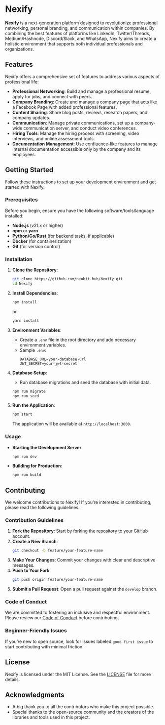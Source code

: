 # **Nexify**

**Nexify** is a next-generation platform designed to revolutionize professional networking, personal branding, and communication within companies. By combining the best features of platforms like LinkedIn, Twitter/Threads, Medium/Hashnode, Discord/Slack, and WhatsApp, Nexify aims to create a holistic environment that supports both individual professionals and organizations.

## **Features**

Nexify offers a comprehensive set of features to address various aspects of professional life:

- **Professional Networking**: Build and manage a professional resume, apply for jobs, and connect with peers.
- **Company Branding**: Create and manage a company page that acts like a Facebook Page with added professional features.
- **Content Sharing**: Share blog posts, reviews, research papers, and company updates.
- **Communication**: Manage private communications, set up a company-wide communication server, and conduct video conferences.
- **Hiring Tools**: Manage the hiring process with screening, video interviews, and online assessment tools.
- **Documentation Management**: Use confluence-like features to manage internal documentation accessible only by the company and its employees.

## **Getting Started**

Follow these instructions to set up your development environment and get started with Nexify.

### **Prerequisites**

Before you begin, ensure you have the following software/tools/language installed:

- **Node.js** (v21.x or higher)
- **npm** or **yarn**
- **Python/Go/Rust** (for backend tasks, if applicable)
- **Docker** (for containerization)
- **Git** (for version control)

### **Installation**

1. **Clone the Repository**:
   ```bash
   git clone https://github.com/neobit-hub/Nexify.git
   cd Nexify
   ```

2. **Install Dependencies**:
   ```bash
   npm install
   ```
   or
   ```bash
   yarn install
   ```

3. **Environment Variables**:
   - Create a `.env` file in the root directory and add necessary environment variables.
   - Sample `.env`:
     ```
     DATABASE_URL=your-database-url
     JWT_SECRET=your-jwt-secret
     ```

4. **Database Setup**:
   - Run database migrations and seed the database with initial data.
   ```bash
   npm run migrate
   npm run seed
   ```

5. **Run the Application**:
   ```bash
   npm start
   ```
   The application will be available at `http://localhost:3000`.

### **Usage**

- **Starting the Development Server**:
  ```bash
  npm run dev
  ```
- **Building for Production**:
  ```bash
  npm run build
  ```

## **Contributing**

We welcome contributions to Nexify! If you're interested in contributing, please read the following guidelines.

### **Contribution Guidelines**

1. **Fork the Repository**: Start by forking the repository to your GitHub account.
2. **Create a New Branch**: 
   ```bash
   git checkout -b feature/your-feature-name
   ```
3. **Make Your Changes**: Commit your changes with clear and descriptive messages.
4. **Push to Your Fork**: 
   ```bash
   git push origin feature/your-feature-name
   ```
5. **Submit a Pull Request**: Open a pull request against the `develop` branch.

### **Code of Conduct**

We are committed to fostering an inclusive and respectful environment. Please review our [Code of Conduct](CODE_OF_CONDUCT.md) before contributing.

### **Beginner-Friendly Issues**

If you’re new to open source, look for issues labeled `good first issue` to start contributing with minimal friction.

## **License**

Nexify is licensed under the MIT License. See the [LICENSE](LICENSE) file for more details.

## **Acknowledgments**

- A big thank you to all the contributors who make this project possible.
- Special thanks to the open-source community and the creators of the libraries and tools used in this project.
